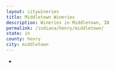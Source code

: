 ```yaml
---
layout: citywineries
title: Middletown Wineries
description: Wineries in Middletown, IN
permalink: /indiana/henry/middletown/
state: in
county: henry
city: middletown
---
```

-
